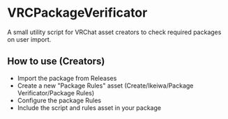 # VRCPackageVerificator

A small utility script for VRChat asset creators to check required packages on user import.

## How to use (Creators)

- Import the package from Releases
- Create a new "Package Rules" asset (Create/Ikeiwa/Package Verificator/Package Rules)
- Configure the package Rules
- Include the script and rules asset in your package